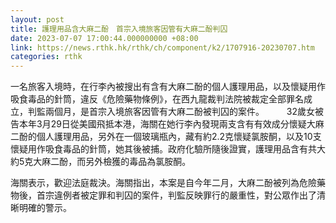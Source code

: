 ```yaml
---
layout: post
title: 護理用品含大麻二酚　首宗入境旅客因管有大麻二酚判囚
date: 2023-07-07 17:00:44.000000000 +08:00
link: https://news.rthk.hk/rthk/ch/component/k2/1707916-20230707.htm
categories: rthk
---
```


​一名旅客入境時，在行李內被搜出有含有大麻二酚的個人護理用品，以及懷疑用作吸食毒品的針筒，違反《危險藥物條例》，在西九龍裁判法院被裁定全部罪名成立，判監兩個月，是首宗入境旅客因管有大麻二酚被判囚的案件。
　　 
32歲女被告本年3月29日從美國飛抵本港，海關在她行李內發現兩支含有有效成分懷疑大麻二酚的個人護理用品，另外在一個玻璃瓶內，藏有約2.2克懷疑氯胺酮，以及10支懷疑用作吸食毒品的針筒，她其後被捕。政府化驗所隨後證實，護理用品含有共大約5克大麻二酚，而另外檢獲的毒品為氯胺酮。

海關表示，歡迎法庭裁決。海關指出，本案是自今年二月，大麻二酚被列為危險藥物後，首宗違例者被定罪和判囚的案件，判監反映罪行的嚴重性，對公眾作出了清晰明確的警示。
